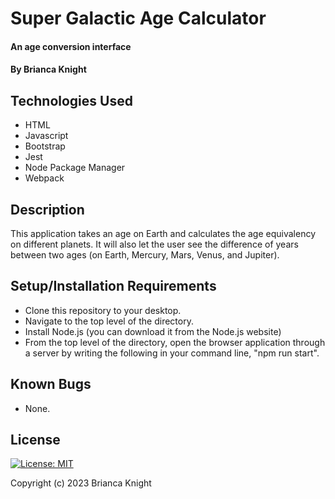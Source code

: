 # Super Galactic Age Calculator

#### An age conversion interface

#### By Brianca Knight

## Technologies Used

* HTML
* Javascript
* Bootstrap
* Jest
* Node Package Manager
* Webpack

## Description

This application takes an age on Earth and calculates the age equivalency on different planets. It will also let the user see the difference of years between two ages (on Earth, Mercury, Mars, Venus, and Jupiter).  

## Setup/Installation Requirements

* Clone this repository to your desktop.
* Navigate to the top level of the directory.
* Install Node.js (you can download it from the Node.js website)
* From the top level of the directory, open the browser application through a server by writing the following in your command line, "npm run start".

## Known Bugs

* None.

## License

[![License: MIT](https://img.shields.io/badge/License-MIT-yellow.svg)](https://opensource.org/licenses/MIT)

Copyright (c) 2023 Brianca Knight